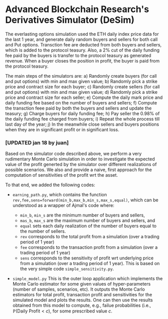 # Advanced Blockchain Research's Derivatives Simulator (DeSim)

The everlasting options simulation used the ETH daily index price data for the last 1 year, and generate daily random buyers and sellers for both call and Put options. Transction fee are deducted from both buyers and sellers, which is added to the protocol teasury. Also, a 2% cut of the daily funding fee paid by the buyers is transfer to the protocol teasury as generated revenue. When a buyer closes the position in profit, the buyer is paid from the protocol teasury.

The main steps of the simulators are: a) Randomly create buyers (for call and put options) with min and max given value; b) Randomly pick a strike price and contract size for each buyer; c) Randomly create sellers (for call and put options) with min and max given value; d) Randomly pick a strike price and contract size for each seller; e) Compute the daily mark price and daily funding fee based on the number of buyers and sellers; f) Compute the transction feee paid by both the buyers and sellers and update the teasury; g) Charge buyers for daily funding fee; h) Pay seller the 0.98% of the daily funding fee charged from buyers; i) Repeat the whole process till last day of the year; j) In the meanwhile close sellers and buyers positions when they are in significant profit or in significant loss.



### [UPDATED jan 18 by juan]


Based on the simulator code described above, we perform a very rudimentary Monte Carlo simulation in order to investigate the expected value of the  profit generted by the simulator over different realizations of possible scenarios.  We also and provide a naive, first approach for the computation of sensitivities of the profit wrt the asset.

To that end, we added the following codes: 

* `earning_path.py`, which contains the function `rev,fee,sens=forward(min_b,max_b,min_s,max_s,equal)`, which can be understood as a wrapper of Ajmal's code where:
    * `min_b`, `min_s` are the minimum number of buyers and sellers, 
    * `mas_b`, `max_s` are the maximum number of buyers and sellers, and
    * `equal` sets each daily realization of the number of buyers equal to the number of sellers.
    * `rev` corresponds to the total profit from a simulation (over a trading period of 1 year)
    * `fee` corresponds to the transaction profit from a simulation (over a trading period of 1 year)
    * `sens` corresponds to the sensitivity of profit wrt underlying price from a simulation (over a trading period of 1 year). This is based on the very simple code `simple_sensitivity.py`.
    
* `simple_model.py` This is the outer loop application which implements the Monte Carlo estimator for some given values of hyper-parameters (number of samples, scenarios, etc). It outputs the Monte Carlo estimators for total profit, transaction profit and sensitivities for the simulated model and plots the results. One can then use the results obtained from this model to compute, e.g., failue probabilities (i.e., $\mathbb{P}(\text{Daily Profit}<c)$, for some prescribed value $c$. 


